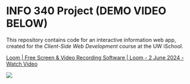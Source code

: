 # INFO 340 Project (DEMO VIDEO BELOW)

This repository contains code for an interactive information web app, created for the _Client-Side Web Development_ course at the UW iSchool.
<div>
    <a href="https://www.loom.com/share/f525b72ec42f4d679dcb34a20a66c7eb">
      <p>Loom | Free Screen & Video Recording Software | Loom - 2 June 2024 - Watch Video</p>
    </a>
    <a href="https://www.loom.com/share/f525b72ec42f4d679dcb34a20a66c7eb">
      <img style="max-width:300px;" src="https://cdn.loom.com/sessions/thumbnails/f525b72ec42f4d679dcb34a20a66c7eb-with-play.gif">
    </a>
  </div>















